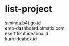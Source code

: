 # list-project
siminda.b4t.go.id <br>
emp-dashboard.olmatix.com <br>
esertifikat.ideabox.id <br>
kurir.ideabox.id <br>
